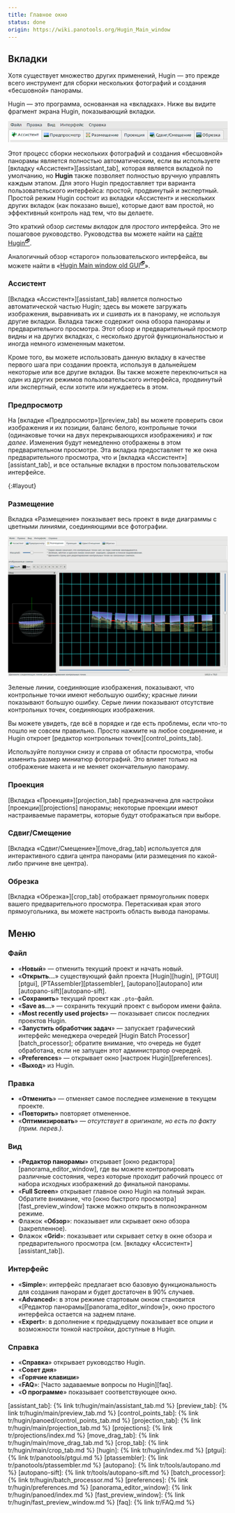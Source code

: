 ```yaml
---
title: Главное окно
status: done
origin: https://wiki.panotools.org/Hugin_Main_window
---
```

## Вкладки

Хотя существует множество других применений, Hugin — это прежде всего инструмент для сборки нескольких фотографий и создания «бесшовной» панорамы.

Hugin — это программа, основанная на «вкладках». Ниже вы видите фрагмент экрана Hugin, показывающий вкладки.

![Вкладки главного окна](/tr/img/main-tabs.png)

Этот процесс сборки нескольких фотографий и создания «бесшовной» панорамы является полностью автоматическим, если вы используете
[вкладку «Ассистент»][assistant_tab], которая является вкладкой по умолчанию, но **Hugin** также позволяет полностью вручную управлять
каждым этапом. Для этого Hugin предоставляет три варианта пользовательского интерфейса: простой, продвинутый и экспертный. Простой режим
Hugin состоит из вкладки «Ассистент» и нескольких других вкладок (как показано выше), которые дают вам простой, но эффективный контроль
над тем, что вы делаете.

Это краткий обзор *системы вкладок* для *простого* интерфейса. Это не пошаговое руководство. Руководства вы можете найти
на [сайте Hugin<sup>🗗</sup>](http://hugin.sourceforge.net/tutorials/).

Аналогичный обзор «старого» пользовательского интерфейса, вы можете найти
в «[Hugin Main window old GUI<sup>🗗</sup>](https://wiki.panotools.org/Hugin_Main_window_old_gui)».
<!-- TODO: не забыть поправить ссылки, когда/если будет перевод -->

### Ассистент

[Вкладка «Ассистент»][assistant_tab] является полностью автоматической частью Hugin; здесь вы можете загружать изображения,
выравнивать их и *сшивать* их в панораму, не используя другие вкладки. Вкладка также содержит окна обзора панорамы и предварительного
просмотра. Этот обзор и предварительный просмотр видны и на других вкладках, с несколько другой функциональностью и иногда немного измененным макетом.

Кроме того, вы можете использовать данную вкладку в качестве первого шага при создании проекта, используя в дальнейшем некоторые или
все другие вкладки. Вы также можете переключиться на один из других режимов пользовательского интерфейса, продвинутый или экспертный,
если хотите или нуждаетесь в этом.

### Предпросмотр

На [вкладке «Предпросмотр»][preview_tab] вы можете проверить свои изображения и их позиции, баланс белого, контрольные точки (одинаковые
точки на двух перекрывающихся изображениях) *и так далее*. Изменения будут немедленно отображены в этом предварительном просмотре.
Эта вкладка предоставляет те же окна предварительного просмотра, что и [вкладка «Ассистент»][assistant_tab], и все остальные вкладки
в простом пользовательском интерфейсе.

{:#layout}
### Размещение

Вкладка «Размещение» показывает весь проект в виде диаграммы с цветными линиями, соединяющими все фотографии.

![Вкладка «Размещение»](/tr/img/layout.png)
<!-- TODO: сделать нормальные открываемые картинки -->

Зеленые линии, соединяющие изображения, показывают, что контрольные точки имеют небольшую ошибку; красные линии показывают большую ошибку.
Серые линии показывают отсутствие контрольных точек, соединяющих изображения.

Вы можете увидеть, где всё в порядке и где есть проблемы, если что-то пошло не совсем правильно. Просто нажмите на любое соединение,
и Hugin откроет [редактор контрольных точек][control_points_tab].

Используйте ползунки снизу и справа от области просмотра, чтобы изменить размер миниатюр фотографий. Это влияет только на отображение макета
и не меняет окончательную панораму.

### Проекция

[Вкладка «Проекция»][projection_tab] предназначена для настройки [проекции][projections] панорамы; некоторые проекции имеют настраиваемые
параметры, которые будут отображаться при выборе.

### Сдвиг/Смещение

[Вкладка «Сдвиг/Смещение»][move_drag_tab] используется для интерактивного сдвига центра панорамы (или размещения по какой-либо причине вне центра).

### Обрезка

[Вкладка «Обрезка»][crop_tab] отображает прямоугольник поверх вашего предварительного просмотра. Перетаскивая края этого прямоугольника,
вы можете настроить область вывода панорамы.

## Меню

### Файл

* «**Новый**» — отменить текущий проект и начать новый.
* «**Открыть...**» существующий файл проекта [Hugin][hugin], [PTGUI][ptgui], [PTAssembler][ptassembler], [autopano][autopano] или [autopano-sift][autopano-sift].
* «**Сохранить**» текущий проект как `.pto`-файл.
* «**Save as...**» — сохранить текущий проект с выбором имени файла.
* «**Most recently used projects**» — показывает список последних проектов Hugin.
* «**Запустить обработчик задач**» — запускает графический интерфейс менеджера очередей [Hugin Batch Processor][batch_processor]; обратите внимание,
  что очередь не будет обработана, если не запущен этот администратор очередей.
* «**Preferences**» — открывает окно [настроек Hugin][preferences].
* «**Выход**» из Hugin.

### Правка

* «**Отменить**» — отменяет самое последнее изменение в текущем проекте.
* «**Повторить**» повторяет отмененное.
* «**Оптимизировать**» — *отсутствует в оригинале, но есть по факту (прим. перев.)*.

### Вид

* «**Редактор панорамы**» открывает [окно редактора][panorama_editor_window], где вы можете контролировать различные состояния,
  через которые проходит рабочий процесс от набора исходных изображений до финальной панорамы.
* «**Full Screen**» открывает главное окно Hugin на полный экран. Обратите внимание, что [окно быстрого просмотра][fast_preview_window]
  также можно открыть в полноэкранном режиме.
* Флажок «**Обзор**»: показывает или скрывает окно обзора (закрепленное).
* Флажок «**Grid**»: показывает или скрывает сетку в окне обзора и предварительного просмотра (см. [вкладку «Ассистент»][assistant_tab]).

### Интерфейс

* «**Simple**»: интерфейс предлагает всю базовую функциональность для создания панорам и будет достаточен в 90% случаев.
* «**Advanced**»: в этом режиме стартовым окном становится «[Редактор панорамы][panorama_editor_window]», окно простого интерфейса остается на заднем плане.
* «**Expert**»: в дополнение к предыдущему показывает все опции и возможности тонкой настройки, доступные в Hugin.

### Справка

* «**Справка**» открывает руководство Hugin.
* «**Совет дня**»
* «**Горячие клавиши**»
* «**FAQ**»: [Часто задаваемые вопросы по Hugin][faq].
* «**О программе**» показывает соответствующее окно.


[assistant_tab]: {% link tr/hugin/main/assistant_tab.md %}
[preview_tab]: {% link tr/hugin/main/preview_tab.md %}
[control_points_tab]: {% link tr/hugin/panoed/control_points_tab.md %}
[projection_tab]: {% link tr/hugin/main/projection_tab.md %}
[projections]: {% link tr/projections/index.md %}
[move_drag_tab]: {% link tr/hugin/main/move_drag_tab.md %}
[crop_tab]: {% link tr/hugin/main/crop_tab.md %}
[hugin]: {% link tr/hugin/index.md %}
[ptgui]: {% link tr/panotools/ptgui.md %}
[ptassembler]: {% link tr/panotools/ptassembler.md %}
[autopano]: {% link tr/tools/autopano.md %}
[autopano-sift]: {% link tr/tools/autopano-sift.md %}
[batch_processor]: {% link tr/hugin/batch_processor.md %}
[preferences]: {% link tr/hugin/preferences.md %}
[panorama_editor_window]: {% link tr/hugin/panoed/index.md %}
[fast_preview_window]: {% link tr/hugin/fast_preview_window.md %}
[faq]: {% link tr/FAQ.md %}
